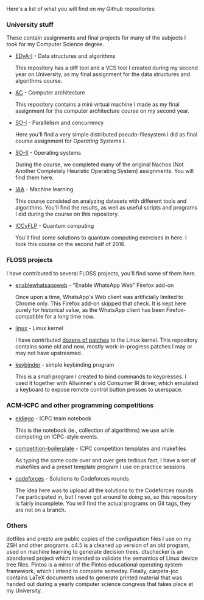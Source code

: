 Here's a list of what you will find on my Github repositories:

### University stuff

These contain assignments and final projects for many of the subjects I took for my Computer Science degree.

* [EDyA-I](https://github.com/elopez/EDyA-I) - Data structures and algorithms

  This repository has a diff tool and a VCS tool I created during my second year on University, as my final assignment for the data structures and algorithms course.

* [AC](https://github.com/elopez/AC) - Computer architecture

  This repository contains a mini virtual machine I made as my final assignment for the computer architecture course on my second year.

* [SO-I](https://github.com/elopez/SO-I) - Parallelism and concurrency

  Here you'll find a very simple distributed pseudo-filesystem I did as final course assignment for _Operating Systems I_.

* [SO-II](https://github.com/elopez/SO-II) - Operating systems 

  During the course, we completed many of the original Nachos (Not Another Completely Heuristic Operating System) assignments. You will find them here.

* [IAA](https://github.com/elopez/IAA) - Machine learning

  This course consisted on analyzing datasets with different tools and algorithms. You'll find the results, as well as useful scripts and programs I did during the course on this repository.

* [ICCyFLP](https://github.com/elopez/ICCyFLP) - Quantum computing

  You'll find some solutions to quantum computing exercises in here. I took this course on the second half of 2016.

### FLOSS projects

I have contributed to several FLOSS projects, you'll find some of them here.

* [enablewhatsappweb](https://github.com/elopez/enablewhatsappweb) - "Enable WhatsApp Web" Firefox add-on

  Once upon a time, WhatsApp's Web client was artificially limited to Chrome only. This Firefox add-on skipped that check. It is kept here purely for historical value, as the WhatsApp client has been Firefox-compatible for a long time now.

* [linux](https://github.com/elopez/linux) - Linux kernel

  I have contributed [dozens of patches](https://github.com/torvalds/linux/commits/master?author=elopez) to the Linux kernel. This repository contains some old and new, mostly work-in-progress patches I may or may not have upstreamed.

* [keybinder](https://github.com/elopez/keybinder) - simple keybinding program

  This is a small program I created to bind commands to keypresses. I used it together with Allwinner's old Consumer IR driver, which emulated a keyboard to expose remote control button presses to userspace.

### ACM-ICPC and other programming competitions

* [eldiego](https://github.com/elopez/eldiego) - ICPC team notebook

  This is the notebook (ie., collection of algorithms) we use while competing on ICPC-style events.

* [competition-boilerplate](https://github.com/elopez/competition-boilerplate) - ICPC competition templates and makefiles

  As typing the same code over and over gets tedious fast, I have a set of makefiles and a preset template program I use on practice sessions.

* [codeforces](https://github.com/elopez/codeforces) - Solutions to Codeforces rounds

  The idea here was to upload all the solutions to the Codeforces rounds I've participated in, but I never got around to doing so, so this repository is fairly incomplete. You will find the actual programs on Git tags, they are not on a branch.

### Others

dotfiles and prezto are public copies of the configuration files I use on my ZSH and other programs. c4.5 is a cleaned up version of an old program, used on machine learning to generate decision trees. dtschecker is an abandoned project which intended to validate the semantics of Linux device tree files. Pintos is a mirror of the Pintos educational operating system framework, which I intend to complete someday. Finally, carpeta-jcc contains LaTeX documents used to generate printed material that was handed out during a yearly computer science congress that takes place at my University.